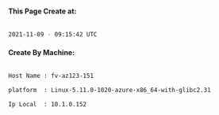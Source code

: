
   
#### This Page Create at:

```bash

2021-11-09 - 09:15:42 UTC

```

#### Create By Machine:

```bash

Host Name : fv-az123-151

platform  : Linux-5.11.0-1020-azure-x86_64-with-glibc2.31

Ip Local  : 10.1.0.152

```

